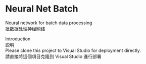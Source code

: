 # Neural Net Batch

Neural network for batch data processing
</br>批数据处理神经网络</br>

Introduction
</br>説明</br>
Please clone this project to Visual Studio for deployment directly.
</br>請直接將這個項目克隆到 Visual Studio 進行部署</br>
